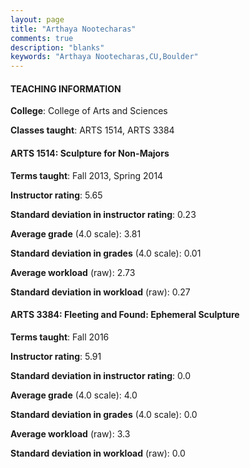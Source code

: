 ```yaml
---
layout: page
title: "Arthaya Nootecharas" 
comments: true
description: "blanks"
keywords: "Arthaya Nootecharas,CU,Boulder"
---
```

<head>
<script src="https://ajax.googleapis.com/ajax/libs/jquery/2.1.3/jquery.min.js"></script>
<script src="https://dl.dropboxusercontent.com/s/pc42nxpaw1ea4o9/highcharts.js?dl=0"></script>
<!-- <script src="../assets/js/highcharts.js"></script> -->
<style type="text/css">@font-face {
	font-family: "Bebas Neue";
	src: url(https://www.filehosting.org/file/details/544349/BebasNeue Regular.otf) format("opentype");
	}
	h1.Bebas { 
		font-family: "Bebas Neue", Verdana, Tahoma;
	}
</style>
</head>
	   
#### TEACHING INFORMATION

**College**: College of Arts and Sciences

**Classes taught**: ARTS 1514, ARTS 3384

#### ARTS 1514: Sculpture for Non-Majors

**Terms taught**: Fall 2013, Spring 2014

**Instructor rating**: 5.65

**Standard deviation in instructor rating**: 0.23

**Average grade** (4.0 scale): 3.81

**Standard deviation in grades** (4.0 scale): 0.01

**Average workload** (raw): 2.73

**Standard deviation in workload** (raw): 0.27

#### ARTS 3384: Fleeting and Found:  Ephemeral Sculpture

**Terms taught**: Fall 2016

**Instructor rating**: 5.91

**Standard deviation in instructor rating**: 0.0

**Average grade** (4.0 scale): 4.0

**Standard deviation in grades** (4.0 scale): 0.0

**Average workload** (raw): 3.3

**Standard deviation in workload** (raw): 0.0

